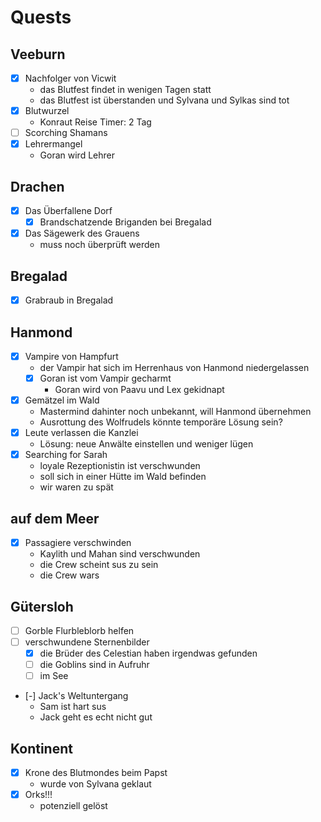 # Quests
## Veeburn
- [x] Nachfolger von Vicwit
    - das Blutfest findet in wenigen Tagen statt
    - das Blutfest ist überstanden und Sylvana und Sylkas sind tot
- [x] Blutwurzel
    - Konraut Reise Timer: 2 Tag
- [ ] Scorching Shamans
- [x] Lehrermangel
    - Goran wird Lehrer

## Drachen
- [x] Das Überfallene Dorf
    - [x] Brandschatzende Briganden bei Bregalad
- [x] Das Sägewerk des Grauens
    - muss noch überprüft werden

## Bregalad
- [x] Grabraub in Bregalad

## Hanmond
- [x] Vampire von Hampfurt
    - der Vampir hat sich im Herrenhaus von Hanmond niedergelassen
    - [x] Goran ist vom Vampir gecharmt
        - Goran wird von Paavu und Lex gekidnapt
- [x] Gemätzel im Wald
    - Mastermind dahinter noch unbekannt, will Hanmond übernehmen
    - Ausrottung des Wolfrudels könnte temporäre Lösung sein?
- [x] Leute verlassen die Kanzlei
    - Lösung: neue Anwälte einstellen und weniger lügen
- [x] Searching for Sarah
    - loyale Rezeptionistin ist verschwunden
    - soll sich in einer Hütte im Wald befinden
    - wir waren zu spät

## auf dem Meer
- [x] Passagiere verschwinden
    - Kaylith und Mahan sind verschwunden
    - die Crew scheint sus zu sein
    - die Crew wars

## Gütersloh
- [ ] Gorble Flurbleblorb helfen
- [ ] verschwundene Sternenbilder
    - [x] die Brüder des Celestian haben irgendwas gefunden
    - [ ] die Goblins sind in Aufruhr
    - [ ] im See
- [-] Jack's Weltuntergang
    - Sam ist hart sus
    - Jack geht es echt nicht gut

## Kontinent
- [x] Krone des Blutmondes beim Papst
    - wurde von Sylvana geklaut
- [x] Orks!!!
    - potenziell gelöst
